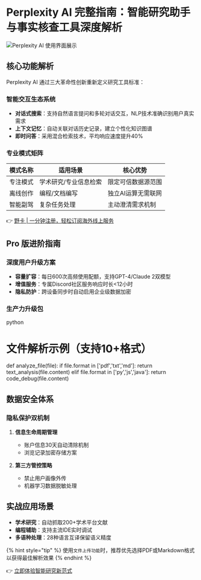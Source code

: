 # Perplexity AI 完整指南：智能研究助手与事实核查工具深度解析

![Perplexity AI 使用界面展示](https://bbtdd.com/wp-content/uploads/img/15358787.webp)

## 核心功能解析
Perplexity AI 通过三大革命性创新重新定义研究工具标准：

### 智能交互生态系统
- **对话式搜索**：支持自然语言提问和多轮对话交互，NLP技术准确识别用户真实需求
- **上下文记忆**：自动关联对话历史记录，建立个性化知识图谱
- **即时问答**：采用混合检索技术，平均响应速度提升40%

### 专业模式矩阵
| 模式名称      | 适用场景                  | 核心优势               |
|---------------|--------------------------|------------------------|
| 专注模式      | 学术研究/专业信息检索     | 限定可信数据源范围    |
| 离线创作      | 编程/文档编写            | 独立AI运算无需联网    |
| 智能副驾      | 复杂任务处理             | 主动澄清需求机制      |

👉 [野卡 | 一分钟注册，轻松订阅海外线上服务](https://bbtdd.com/yeka)

## Pro 版进阶指南
### 深度用户升级方案
- **容量扩容**：每日600次高频使用配额，支持GPT-4/Claude 2双模型
- **增值服务**：专属Discord社区服务响应时长<12小时
- **隐私防护**：跨设备同步时自动启用企业级数据加密

### 生产力升级包
python
# 文件解析示例（支持10+格式）
def analyze_file(file):
    if file.format in ['pdf','txt','md']:
        return text_analysis(file.content)
    elif file.format in ['py','js','java']:
        return code_debug(file.content)


## 数据安全体系
### 隐私保护双机制
1. **信息生命周期管理**
   - 账户信息30天自动清除机制
   - 浏览记录加密存储方案

2. **第三方管控策略**
   - 禁止用户画像外传
   - 机器学习数据脱敏处理

## 实战应用场景
- **学术研究**：自动抓取200+学术平台文献
- **编程辅助**：支持主流IDE实时调试
- **多语种处理**：28种语言互译保留语义精度

{% hint style="tip" %}
使用`文件上传功能`时，推荐优先选择PDF或Markdown格式以获得最佳解析效果
{% endhint %}

👉 [立即体验智能研究新范式](https://bbtdd.com/yeka)